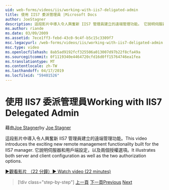 ```yaml
---
uid: web-forms/videos/iis/working-with-iis7-deligated-admin
title: 使用 IIS7 委派管理員 |Microsoft Docs
author: JoeStagner
description: 這段影片中導入令人興奮新 IIS7 管理員建立的遠端管理功能。 它說明伺服器和用戶端設定為歡迎畫面...
ms.author: riande
ms.date: 03/09/2009
ms.assetid: 7ece1ff3-febd-43c0-9c4f-b5c15c3309f7
msc.legacyurl: /web-forms/videos/iis/working-with-iis7-deligated-admin
msc.type: video
ms.openlocfilehash: 8ab5ad9192fcf325506a013007d97b22f8cfa49a
ms.sourcegitcommit: 0f1119340e4464720cfd16d0ff15764746ea1fea
ms.translationtype: MT
ms.contentlocale: zh-TW
ms.lasthandoff: 04/17/2019
ms.locfileid: "59401526"
---
```

# <a name="working-with-iis7-delegated-admin"></a><span data-ttu-id="26aea-104">使用 IIS7 委派管理員</span><span class="sxs-lookup"><span data-stu-id="26aea-104">Working with IIS7 Delegated Admin</span></span>

<span data-ttu-id="26aea-105">藉由[Joe Stagner](https://github.com/JoeStagner)</span><span class="sxs-lookup"><span data-stu-id="26aea-105">by [Joe Stagner](https://github.com/JoeStagner)</span></span>

<span data-ttu-id="26aea-106">這段影片中導入令人興奮新 IIS7 管理員建立的遠端管理功能。</span><span class="sxs-lookup"><span data-stu-id="26aea-106">This video introduces the exciting new remote management functionality built for the IIS7 manager.</span></span> <span data-ttu-id="26aea-107">它說明伺服器和用戶端設定，以及兩個授權選項。</span><span class="sxs-lookup"><span data-stu-id="26aea-107">It illustrates both server and client configuration as well as the two authorization options.</span></span>

[<span data-ttu-id="26aea-108">&#9654;觀看影片 （22 分鐘）</span><span class="sxs-lookup"><span data-stu-id="26aea-108">&#9654; Watch video (22 minutes)</span></span>](https://channel9.msdn.com/Blogs/ASP-NET-Site-Videos/working-with-iis7-deligated-admin)

> [!div class="step-by-step"]
> <span data-ttu-id="26aea-109">[上一頁](developing-and-deploying-in-a-shared-hosting.md)
> [下一頁](feature-specific-delegated-management.md)</span><span class="sxs-lookup"><span data-stu-id="26aea-109">[Previous](developing-and-deploying-in-a-shared-hosting.md)
[Next](feature-specific-delegated-management.md)</span></span>

